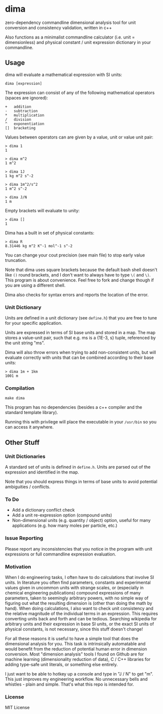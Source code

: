 # dima
zero-dependency commandline dimensional analysis tool for unit conversion and consistency validation, written in c++

Also functions as a minimalist commandline calculator (i.e. unit = dimensionless) and physical constant / unit expression dictionary in your commandline.

## Usage

dima will evaluate a mathematical expression with SI units:

    dima [expression]

The expression can consist of any of the following mathematical operators (spaces are ignored):

    +   addition
    -   subtraction
    *   multiplication
    /   division
    ^   exponentiation
    []  bracketing

Values between operators can are given by a value, unit or value unit pair:

    > dima 1
    1

    > dima m^2
    1 m^2

    > dima 1J
    1 kg m^2 s^-2

    > dima 1m^2/s^2
    1 m^2 s^-2
    
    > dima J/N
    1 m

Empty brackets will evaluate to unity:

    > dima []
    1
    
Dima has a built in set of physical constants:

    > dima R
    8.31446 kg m^2 K^-1 mol^-1 s^-2
    
You can change your cout precision (see main file) to stop early value truncation.

Note that dima uses square brackets because the default bash shell doesn't like `()` round brackets, and I don't want to always have to type `\(` and `\)`. This program is about convenience. Feel free to fork and change though if you are using a different shell.

Dima also checks for syntax errors and reports the location of the error.

### Unit Dictionary
Units are defined in a unit dictionary (see `define.h`) that you are free to tune for your specific application.

Units are expressed in terms of SI base units and stored in a map. The map stores a value-unit pair, such that e.g. ms is a {1E-3, s} tuple, referenced by the unit string "ms".

Dima will also throw errors when trying to add non-consistent units, but will evaluate correctly with units that can be combined according to their base units:

    > dima 1m + 1km
    1001 m

### Compilation

    make dima

This program has no dependencies (besides a c++ compiler and the standard template library).

Running this with privilege will place the executable in your `/usr/bin` so you can access it anywhere.

## Other Stuff

### Unit Dictionaries
A standard set of units is defined in `define.h`. Units are parsed out of the expression and identified in the map.

Note that you should express things in terms of base units to avoid potential ambiguities / conflicts.

### To Do
- Add a dictionary conflict check
- Add a unit re-expression option (compound units)
- Non-dimensional units (e.g. quantity / object) option, useful for many applications (e.g. how many moles per particle, etc.)

### Issue Reporting
Please report any inconsistencies that you notice in the program with unit expressions or full commandline expression evaluation.

### Motivation
When I do engineering tasks, I often have to do calculations that involve SI units. In literature you often find parameters, constants and experimental values given in uncommon units with strange scales, or (especially in chemical engineering publications) compound expressions of many parameters, taken to seemingly arbitrary powers, with no simple way of figuring out what the resulting dimension is (other than doing the math by hand). When doing calculations, I also want to check unit consistency and the relative magnitude of the individual terms in an expression. This requires converting units back and forth and can be tedious. Searching wikipedia for arbitrary units and their expression in base SI units, or the exact SI units of physical constants, is not necessary, since this stuff doesn't change!

For all these reasons it is useful to have a simple tool that does the dimensional analysis for you. This task is intrinsically automatable and would benefit from the reduction of potential human error in dimension conversion. Most "dimension analysis" tools I found on Github are for machine learning (dimensionality reduction of data), C / C++ libraries for adding type-safe unit literals, or something else entirely.

I just want to be able to hotkey up a console and type in "J / N" to get "m". This just improves my engineering workflow. No unnecessary bells and whistles - plain and simple. That's what this repo is intended for.

### License
MIT License
